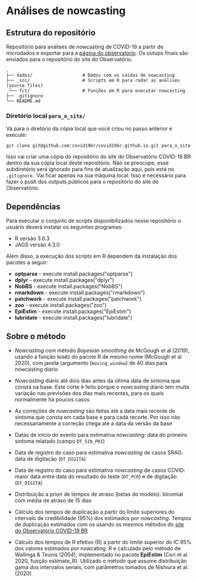 # Análises de nowcasting

## Estrutura do repositório

Repositório para análises de nowcasting de COVID-19 a partir de microdados e exportar para a [página do observatório](https://covid19br.github.io/). Os outups finais são enviados para o repositório do site do Observatório.  

    .
    ├── dados/                   # Dados com as saídas de nowcasting
    ├── _src/                    # Scripts em R para rodar as análises (source files)
     └── fct/                    # Funções em R para executar nowcasting
    ├── .gitignore 
    └── README.md

### Diretório local `para_o_site/`

Vá para o diretório da cópia local que você criou no passo anterior e execute:

```
git clone git@github.com:covid19br/covid19br.github.io.git para_o_site
```
Isso vai criar uma cópia do repositório do site do Observatório COVID-19 BR dentro da sua cópia local deste repositório. Não se preocupe, esse subdiretório será ignorado para fins de atualização aqui, pois está no `.gitignore.`
Vai ficar apenas na sua máquina local. Isso é necessário para fazer o push dos outputs públicos para o repositório do site do Observatório.

## Dependências

Para executar o conjunto de scripts disponibilizados nesse repositório o usuário deverá instalar os seguintes programas:

- R versão 3.6.3
- JAGS versão 4.3.0

Além disso, a execução dos scripts em R dependem da instalação dos pacotes a seguir:

- **optparse** - execute install.packages("optparse")
- **dplyr** - execute install.packages("dplyr")
- **NobBS** - execute install.packages("NobBS")
- **rmarkdown** - execute install.packages("rmarkdown")
- **patchwork** - execute install.packages("patchwork")
- **zoo** - execute install.packages("zoo")
- **EpiEstim** - execute install.packages("EpiEstim")
- **lubridate** - execute install.packages("lubridate")

## Sobre o método

- *Nowcasting* com método *Bayesian smoothing* de McGough et al (2019), usando a função `NobBS` do
pacote R de mesmo nome (McGough et al 2020), com janela (argumento (`moving_window`) de 40 dias
para nowcasting diário

- *Nowcasting* diário até dois dias antes da última data de sintoma que consta na base. Este corte é feito
porque o nowcasting diário tem muita variação nas previsões dos dias mais recentes, para os quais
normalmente há poucos casos

- As correções de *nowcasting* são feitas até a data mais recente de sintoma que consta em cada base e
para cada recorte. Por isso não necessariamente a correção chega até a data da versão da base

- Datas de início do evento para estimativa *nowcasting*: data do primeiro sintoma relatado (campo
`DT_SIN_PRI`)

- Data de registro do caso para estimativa *nowcasting* de casos SRAG: data de digitação (`DT_DIGITA`)

- Data de registro do caso para estimativa *nowcasting* de casos COVID: maior data entre data do resultado
do teste (`DT_PCR`) e de digitação (`DT_DIGITA`)

- Distribuição a priori de tempos de atraso (betas do modelo): binomial com média de atraso de 15 dias

- Cálculo dos tempos de duplicação a partir do limite superiores do intervalo de credibilidade (95%) dos
estimados por *nowcasting*. Tempos de duplicação estimados com os usando os mesmos métodos do [site
do Observatório COVID-19 BR](https://covid19br.github.io)

- Cálculo dos tempos de R efetivo (R) a partir do limite superior do IC 95% dos valores estimados por
nowcating. R e calculado pelo método de Wallinga & Teunis (2004), implementado no pacote **EpiEstim**
(Cori et al 2020, função estimate_R). Utilizado o método que assume distribuição gama dos intervalos
seriais, com parâmetros tomados de Nishiura et al. (2020)
